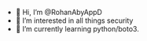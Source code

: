 - 👋 Hi, I’m @RohanAbyAppD
- 👀 I’m interested in all things security
- 🌱 I’m currently learning python/boto3. 

<!---
RohanAbyAppD/RohanAbyAppD is a ✨ special ✨ repository because its `README.md` (this file) appears on your GitHub profile.
You can click the Preview link to take a look at your changes.
--->
